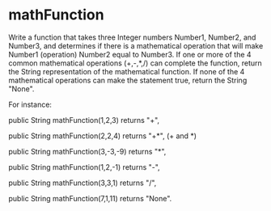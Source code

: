 # mathFunction
Write a function that takes three Integer numbers Number1, Number2, and Number3, and determines if there is a mathematical operation that will make Number1 (operation) Number2 equal to Number3. If one or more of the 4 common mathematical operations (+,-,*,/) can complete the function, return the String representation of the mathematical function. If none of the 4 mathematical operations can make the statement true, return the String "None".

For instance:

public String mathFunction(1,2,3) returns "+",

public String mathFunction(2,2,4) returns "+*", (+ and *)

public String mathFunction(3,-3,-9) returns "*",

public String mathFunction(1,2,-1) returns "-",

public String mathFunction(3,3,1) returns "/",

public String mathFunction(7,1,11) returns "None".
